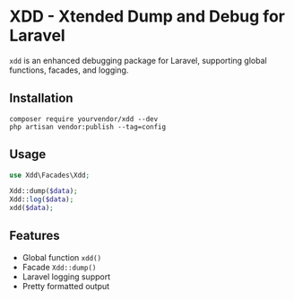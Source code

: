 # XDD - Xtended Dump and Debug for Laravel

`xdd` is an enhanced debugging package for Laravel, supporting global functions, facades, and logging.

## Installation

```
composer require yourvendor/xdd --dev
php artisan vendor:publish --tag=config
```

## Usage

```php
use Xdd\Facades\Xdd;

Xdd::dump($data);
Xdd::log($data);
xdd($data);
```

## Features
- Global function `xdd()`
- Facade `Xdd::dump()`
- Laravel logging support
- Pretty formatted output
